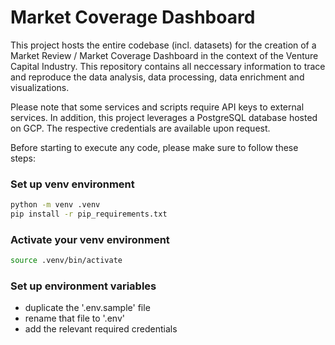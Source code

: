 # Market Coverage Dashboard
This project hosts the entire codebase (incl. datasets) for the creation of a Market Review / Market Coverage Dashboard in the context of the Venture Capital Industry.
This repository contains all neccessary information to trace and reproduce the data analysis, data processing, data enrichment and visualizations.

Please note that some services and scripts require API keys to external services. In addition, this project leverages a PostgreSQL database hosted on GCP.
The respective credentials are available upon request. 

Before starting to execute any code, please make sure to follow these steps:

### Set up venv environment
```bash
python -m venv .venv
pip install -r pip_requirements.txt
```

### Activate your venv environment
```bash
source .venv/bin/activate
```

### Set up environment variables
* duplicate the '.env.sample' file
* rename that file to '.env'
* add the relevant required credentials